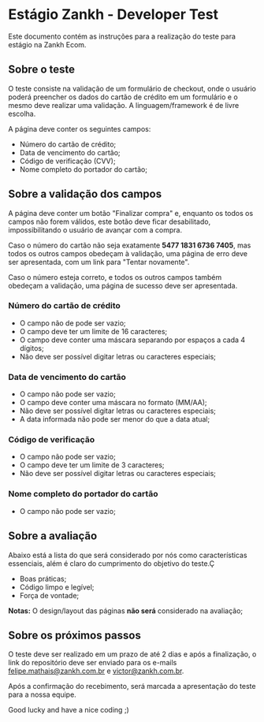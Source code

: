 # Estágio Zankh - Developer Test

Este documento contém as instruções para a realização do teste para estágio na Zankh Ecom.

## Sobre o teste

O teste consiste na validação de um formulário de checkout, onde o usuário poderá preencher os dados do cartão de crédito em um formulário e o mesmo deve realizar uma validação. A linguagem/framework é de livre escolha.


A página deve conter os seguintes campos:
- Número do cartão de crédito;
- Data de vencimento do cartão;
- Código de verificação (CVV);
- Nome completo do portador do cartão;


## Sobre a validação dos campos
A página deve conter um botão "Finalizar compra" e, enquanto os todos os campos não forem válidos, este botão deve ficar desabilitado, impossibilitando o usuário de avançar com a compra.

Caso o número do cartão não seja exatamente **5477 1831 6736 7405**, mas todos os outros campos obedeçam à validação, uma página de erro deve ser apresentada, com um link para "Tentar novamente".

Caso o número esteja correto, e todos os outros campos também obedeçam a validação, uma página de sucesso deve ser apresentada.

### Número do cartão de crédito
- O campo não de pode ser vazio;
- O campo deve ter um limite de 16 caracteres;
- O campo deve conter uma máscara separando por espaços a cada 4 dígitos;
- Não deve ser possível digitar letras ou caracteres especiais;

### Data de vencimento do cartão
- O campo não pode ser vazio;
- O campo deve conter uma máscara no formato (MM/AA);
- Não deve ser possível digitar letras ou caracteres especiais;
- A data informada não pode ser menor do que a data atual;

### Código de verificação
- O campo não pode ser vazio;
- O campo deve ter um limite de 3 caracteres;
- Não deve ser possível digitar letras ou caracteres especiais;

### Nome completo do portador do cartão
- O campo não pode ser vazio;

## Sobre a avaliação
Abaixo está a lista do que será considerado por nós como características essenciais, além é claro do cumprimento do objetivo do teste.Ç
- Boas práticas;
- Código limpo e legível;
- Força de vontade;

**Notas:** O design/layout das páginas **não será** considerado na avaliação;

## Sobre os próximos passos
O teste deve ser realizado em um prazo de até 2 dias e após a finalização, o link do repositório deve ser enviado para os e-mails [felipe.mathais@zankh.com.br](felipe.mathais@zankh.com.br) e [victor@zankh.com.br](victor@zankh.com.br).

Após a confirmação do recebimento, será marcada a apresentação do teste para a nossa equipe.

Good lucky and have a nice coding ;)
